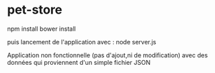 # pet-store

npm install
bower install

puis lancement de l'application avec : node server.js

Application non fonctionnelle (pas d'ajout,ni de modification) avec des données qui proviennent d'un simple fichier JSON
